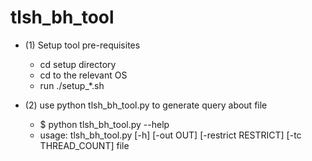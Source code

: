 
# tlsh_bh_tool

- (1) Setup tool pre-requisites
	- cd setup directory
	- cd to the relevant OS
	- run ./setup_*.sh

- (2) use python tlsh_bh_tool.py to generate query about file
	- $ python tlsh_bh_tool.py --help
	- usage: tlsh_bh_tool.py [-h] [-out OUT] [-restrict RESTRICT] [-tc THREAD_COUNT] file
